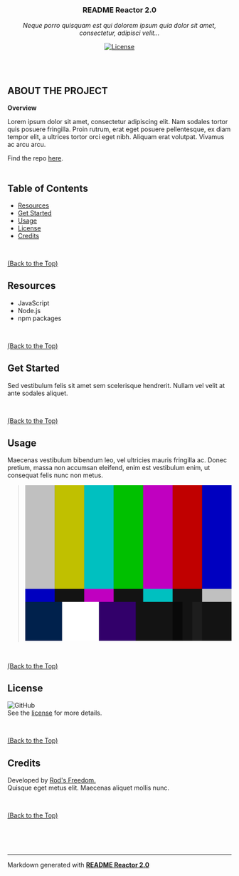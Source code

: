 
<h3 align="center">README Reactor 2.0</h3>

<p align="center"><i>Neque porro quisquam est qui dolorem ipsum quia dolor sit amet, consectetur, adipisci velit...</i></p>

<p align="center">
<a href="https://github.com/Rod-Freedom/C9-README_Reactor_2.0/blob/main/LICENSE"><img src="https://img.shields.io/github/license/Rod-Freedom/C9-README_Reactor_2.0?style=for-the-badge" alt="License"></a>
</p>

<br>
<br>

## **ABOUT THE PROJECT**
**Overview**

Lorem ipsum dolor sit amet, consectetur adipiscing elit. Nam sodales tortor quis posuere fringilla. Proin rutrum, erat eget posuere pellentesque, ex diam tempor elit, a ultrices tortor orci eget nibh. Aliquam erat volutpat. Vivamus ac arcu arcu.

Find the repo [here](https://github.com/Rod-Freedom/C9-README_Reactor_2.0).
<br>
<br>

## Table of Contents
- [Resources](#resources)
- [Get Started](#get-started)
- [Usage](#usage)
- [License](#license)
- [Credits](#credits)

<br>

[(Back to the Top)](#about-the-project)

## Resources
* JavaScript
* Node.js
* npm packages

<br>

[(Back to the Top)](#about-the-project)

## Get Started
Sed vestibulum felis sit amet sem scelerisque hendrerit. Nullam vel velit at ante sodales aliquet.

<br>

[(Back to the Top)](#about-the-project)

## Usage
Maecenas vestibulum bibendum leo, vel ultricies mauris fringilla ac. Donec pretium, massa non accumsan eleifend, enim est vestibulum enim, ut consequat felis nunc non metus.
> ![Demo](./assets/SMPTE_Color_Bars.svg.png)

<br>

[(Back to the Top)](#about-the-project)

## License
![GitHub](https://img.shields.io/github/license/Rod-Freedom/C9-README_Reactor_2.0?style=for-the-badge)<br>
See the [license](https://github.com/Rod-Freedom/C9-README_Reactor_2.0/blob/main/LICENSE) for more details.

<br>

[(Back to the Top)](#about-the-project)

## Credits
Developed by [Rod's Freedom.](https://github.com/Rod-Freedom)<br>
Quisque eget metus elit. Maecenas aliquet mollis nunc.

<br>

[(Back to the Top)](#about-the-project)

<br>
<br>
<br>

____

Markdown generated with **[README Reactor 2.0](https://github.com/Rod-Freedom/C9-README_Reactor_2.0)**
